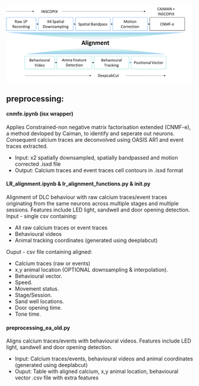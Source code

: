![alt text](https://github.com/rufusmitchellheggs/neuro_analysis/blob/master/preprocessing/preprocessing_pipeline.png)

## preprocessing: 
#### cnmfe.ipynb (isx wrapper)
Applies Constrained-non negative matrix factorisation extended (CNMF-e), a method devloped by Caiman, to identify and seperate out neurons.  Consequent calcium traces are deconvolved using OASIS AR1 and event traces extracted.  
- Input: x2 spatially downsampled, spatially bandpassed and motion corrected .isxd file  
- Output: Calcium traces and event traces cell contours in .isxd format

#### LR_alignment.ipynb & lr_alignment_functions.py & __init__.py
Alignment of DLC behaviour with raw calcium traces/event traces originating from the same neurons across multiple stages and multiple sessions.  Features include LED light, sandwell and door opening detection.    
Input - single csv containing:  
- All raw calcium traces or event traces
- Behavioural videos
- Animal tracking coordinates (generated using deeplabcut)  

Ouput - csv file containing aligned:  
- Calcium traces (raw or events) 
- x,y animal location (OPTIONAL downsampling & interpolation). 
- Behavioural vector. 
- Speed. 
- Movement status. 
- Stage/Session. 
- Sand well locations. 
- Door opening time. 
- Tone time. 

#### preprocessing_ea_old.py   
Aligns calcium traces/events with behavioural videos.  Features include LED light, sandwell and door opening detection.  
- Input: Calcium traces/events, behavioural videos and animal coordinates (generated using deeplabcut)  
- Ouput: Table with aligned calcium, x,y animal location, behavioural vector .csv file with extra features
